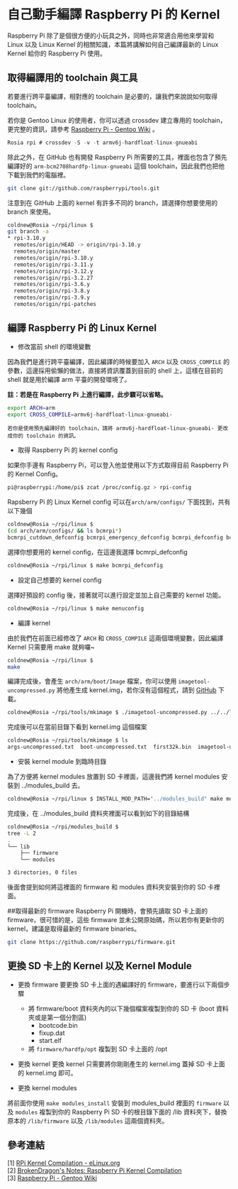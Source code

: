 # 自己動手編譯 Raspberry Pi 的 Kernel

Raspberry Pi 除了是個很方便的小玩具之外，同時也非常適合用他來學習和 Linux 以及 Linux Kernel 的相關知識，本篇將講解如何自己編譯最新的 Linux Kernel 給你的 Raspberry Pi 使用。

## 取得編譯用的 toolchain 與工具


若要進行跨平臺編譯，相對應的 toolchain 是必要的，讓我們來說說如何取得 toolchain。

若你是 Gentoo Linux 的使用者，你可以透過 crossdev 建立專用的 toolchain，更完整的資訊，請參考 [Raspberry Pi - Gentoo Wiki](http://wiki.gentoo.org/wiki/Raspberry_Pi) 。


```c
Rosia rpi # crossdev -S -v -t armv6j-hardfloat-linux-gnueabi
```

除此之外，在 GitHub 也有開發 Raspberry Pi 所需要的工具，裡面也包含了預先編譯好的 `arm-bcm2708hardfp-linux-gnueabi` 這個 toolchain，因此我們也把他下載到我們的電腦裡。

```sh
git clone git://github.com/raspberrypi/tools.git
```

注意到在 GitHub 上面的 kernel 有許多不同的 branch，請選擇你想要使用的 branch 來使用。

```sh
coldnew@Rosia ~/rpi/linux $
git branch -a
* rpi-3.10.y
  remotes/origin/HEAD -> origin/rpi-3.10.y
  remotes/origin/master
  remotes/origin/rpi-3.10.y
  remotes/origin/rpi-3.11.y
  remotes/origin/rpi-3.12.y
  remotes/origin/rpi-3.2.27
  remotes/origin/rpi-3.6.y
  remotes/origin/rpi-3.8.y
  remotes/origin/rpi-3.9.y
  remotes/origin/rpi-patches
 ```
## 編譯 Raspberry Pi 的 Linux Kernel

- 修改當前 shell 的環境變數


因為我們是進行跨平臺編譯，因此編譯的時候要加入 `ARCH` 以及 `CROSS_COMPILE` 的參數，這邊採用偷懶的做法，直接將資訊覆蓋到目前的 shell 上，這樣在目前的 shell 就是用於編譯 arm 平臺的開發環境了。

**註：若是在 Raspberry Pi 上進行編譯，此步驟可以省略。**


```sh
export ARCH=arm
export CROSS_COMPILE=armv6j-hardfloat-linux-gnueabi-
```

```
若你是使用預先編譯好的 toolchain，請將 armv6j-hardfloat-linux-gnueabi- 更改成你的 toolchain 的資訊。
```
- 取得 Raspberry Pi 的 kernel config

如果你手邊有 Raspberry Pi，可以登入他並使用以下方式取得目前 Raspberry Pi 的 Kernel Config。

```sh
pi@raspberrypi:/home/pi$ zcat /proc/config.gz > rpi-config
```

Rapsberry Pi 的 Linux Kernel config 可以在`arch/arm/configs/` 下面找到，共有以下幾個

```sh
coldnew@Rosia ~/rpi/linux $
(cd arch/arm/configs/ && ls bcmrpi*)
bcmrpi_cutdown_defconfig bcmrpi_emergency_defconfig bcmrpi_defconfig bcmrpi_quick_defconfig
```

選擇你想要用的 kernel config，在這邊我選擇 bcmrpi_defconfig

```sh
coldnew@Rosia ~/rpi/linux $ make bcmrpi_defconfig
```

- 設定自己想要的 kernel config

選擇好預設的 config 後，接著就可以進行設定並加上自己需要的 kernel 功能。

```sh
coldnew@Rosia ~/rpi/linux $ make menuconfig
```

- 編譯 kernel

由於我們在前面已經修改了 `ARCH` 和 `CROSS_COMPILE` 這兩個環境變數，因此編譯 Kernel 只需要用 make 就夠囉~

```sh
coldnew@Rosia ~/rpi/linux $
make
```

編譯完成後，會產生 `arch/arm/boot/Image` 檔案，你可以使用 `imagetool-uncompressed.py` 將他產生成 kernel.img，若你沒有這個程式，請到 [GitHub](https://github.com/raspberrypi/tools) 下載。

```sh
coldnew@Rosia ~/rpi/tools/mkimage $ ./imagetool-uncompressed.py ../../linux/arch/arm/boot/Image
```

完成後可以在當前目錄下看到 kernel.img 這個檔案

```sh
coldnew@Rosia ~/rpi/tools/mkimage $ ls
args-uncompressed.txt  boot-uncompressed.txt  first32k.bin  imagetool-uncompressed.py  kernel.img
```
- 安裝 kernel module 到臨時目錄

為了方便將 kernel modules 放置到 SD 卡裡面，這邊我們將 kernel modules 安裝到 ../modules_build 去。

```sh
coldnew@Rosia ~/rpi/linux $ INSTALL_MOD_PATH="../modules_build" make modules_install
```

完成後，在 ../modules_build 資料夾裡面可以看到如下的目錄結構

```sh
coldnew@Rosia ~/rpi/modules_build $
tree -L 2
.
└── lib
    ├── firmware
    └── modules

3 directories, 0 files
```


後面會提到如何將這裡面的 firmware 和 modules 資料夾安裝到你的 SD 卡裡面。

##取得最新的 firmware
Raspberry Pi 開機時，會預先讀取 SD 卡上面的 firmware，很可惜的是，這些 firmware 並未公開原始碼，所以若你有更新你的 kernel，建議是取得最新的 firmware binaries。


```sh
git clone https://github.com/raspberrypi/firmware.git
```

## 更換 SD 卡上的 Kernel 以及 Kernel Module

- 更換 firmware
要更換 SD 卡上面的遇編譯好的 firmware，要進行以下兩個步驟
    - 將 firmware/boot 資料夾內的以下幾個檔案複製到你的 SD 卡 (boot 資料夾或是第一個分割區)
        - bootcode.bin
        - fixup.dat
        - start.elf
    - 將 `firmware/hardfp/opt` 複製到 SD 卡上面的 /opt

- 更換 kernel
更換 kernel 只需要將你剛剛產生的 kernel.img 蓋掉 SD 卡上面的 kernel.img 即可。

- 更換 kernel modules

將前面你使用 `make modules_install` 安裝到 modules_build 裡面的 `firmware` 以及 `modules` 複製到你的 Raspberry Pi SD 卡的根目錄下面的 /lib 資料夾下，替換原本的 `/lib/firmware` 以及 `/lib/modules` 這兩個資料夾。

## 參考連結

[1] [RPi Kernel Compilation - eLinux.org](http://elinux.org/RPi_Kernel_Compilation) <br>
[2] [BrokenDragon's Notes: Raspberry Pi Kernel Compilation](http://bkdragonker.blogspot.tw/2013/03/dvb-module-for-raspberry-pi.html)<br>
[3] [Raspberry Pi - Gentoo Wiki](http://wiki.gentoo.org/wiki/Raspberry_Pi)
